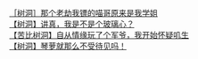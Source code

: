 [［树洞］那个老劫我镖的喵哥原来是我学姐](http://tieba.baidu.com/p/4377783262?see_lz=1&pn=)   
[【树洞】讲真，我是不是个玻璃心？](http://tieba.baidu.com/p/4377088138?see_lz=1&pn=)   
[【苦比树洞】自从情缘玩了个军爷，我开始怀疑叽生](http://tieba.baidu.com/p/4377020620?see_lz=1&pn=)   
[【树洞】琴萝就那么不受待见吗！](http://tieba.baidu.com/p/4378383769?see_lz=1&pn=)   
